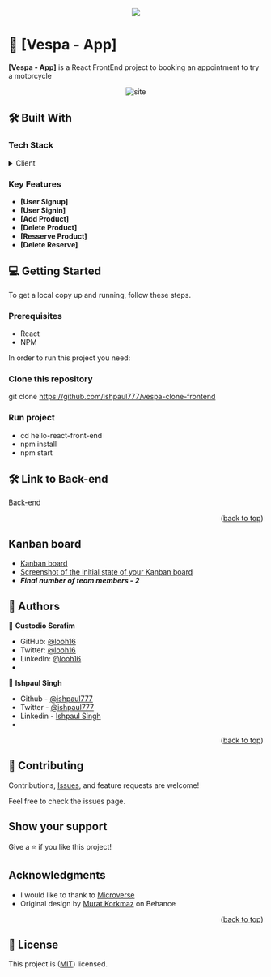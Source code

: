 <a name="readme-top"></a>


<div align="center">

  ![](https://img.shields.io/badge/Microverse-blueviolet)
  <br/>

</div>

# 📖 [Vespa - App] <a name="about-project"></a>

**[Vespa - App]** is a React FrontEnd project to booking an appointment to try a motorcycle

<div align="center">

   ![site](https://user-images.githubusercontent.com/21173712/208735433-8c8a631f-a08a-4d24-8fa6-55dc6b9a0b03.png)

</div>







## 🛠 Built With <a name="built-with"></a>

### Tech Stack <a name="tech-stack"></a>

<details>
  <summary>Client</summary>
  <ul>
    <li><a href="https://reactjs.org/">React</a></li>
  </ul>
   <ul>
    <li><a href="https://redux.js.org/">Redux</a></li>
  </ul>
</details>

### Key Features <a name="key-features"></a>

- **[User Signup]**
- **[User Signin]**
- **[Add Product]**
- **[Delete Product]**
- **[Resserve Product]**
- **[Delete Reserve]**


## 💻 Getting Started <a name="getting-started"></a>

To get a local copy up and running, follow these steps.

### Prerequisites
- React
- NPM

In order to run this project you need:

### Clone this repository
git clone https://github.com/ishpaul777/vespa-clone-frontend

### Run project
- cd hello-react-front-end
- npm install
- npm start


## 🛠 Link to Back-end <a name="built-with"></a>
[Back-end](https://github.com/ishpaul777/vespa-clone-backend)


<p align="right">(<a href="#readme-top">back to top</a>)</p>


## Kanban board
- [Kanban board](https://github.com/users/ishpaul777/projects/6/views/1)
- [Screenshot of the initial state of your Kanban board](https://github.com/ishpaul777/vespa-clone-frontend/issues/16) 
- ***Final number of team members - 2***


## 👥 Authors <a name="authors"></a>

👤 **Custodio Serafim**

- GitHub: [@looh16](https://github.com/looh16)
- Twitter: [@looh16](https://twitter.com/custodiolanga1)
- LinkedIn: [@looh16](https://www.linkedin.com/in/custodio-serafim) 
-

👤 **Ishpaul Singh**

- Github - [@ishpaul777](https://github.com/ishpaul777)
- Twitter - [@ishpaul777](https://twitter.com/ishpaul777)
- Linkedin - [Ishpaul Singh](https://www.linkedin.com/in/ishpaul777/)
-

<p align="right">(<a href="#readme-top">back to top</a>)</p>

## 🤝 Contributing

Contributions, [Issues](https://github.com/ishpaul777/vespa-clone-frontend/issues), and feature requests are welcome!

Feel free to check the issues page.

## Show your support

Give a ⭐️ if you like this project!

## Acknowledgments
- I would like to thank to [Microverse](https://www.microverse.org/)
- Original design by [Murat Korkmaz](https://www.behance.net/gallery/26425031/Vespa-Responsive-Redesign) on Behance

<p align="right">(<a href="#readme-top">back to top</a>)</p>

## 📝 License

This project is ([MIT](https://github.com/ishpaul777/vespa-clone-frontend/blob/main_page/Licence)) licensed.

